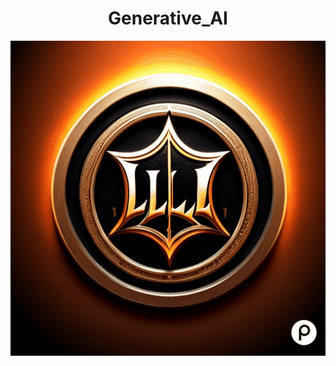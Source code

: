 <div align="center">

# Generative_AI

![Alt Text](https://github.com/Manojkl/Generative_AI/blob/main/Project/End_to_end_retail/img/img1.gif)
</div>
